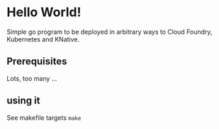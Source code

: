 # Hello World!

Simple go program to be deployed in arbitrary ways to Cloud Foundry,
Kubernetes and KNative.

## Prerequisites

Lots, too many ...

## using it

See makefile targets `make`
